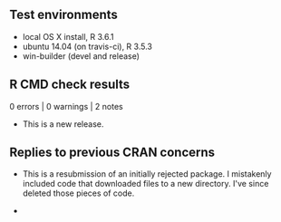 ## Test environments
* local OS X install, R 3.6.1
* ubuntu 14.04 (on travis-ci), R 3.5.3
* win-builder (devel and release)

## R CMD check results  

0 errors | 0 warnings | 2 notes

* This is a new release.

## Replies to previous CRAN concerns

* This is a resubmission of an initially rejected package. I mistakenly included code that downloaded files to a new directory. I've since deleted those pieces of code.

* 
